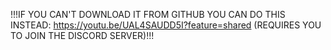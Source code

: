 !!!IF YOU CAN'T DOWNLOAD IT FROM GITHUB YOU CAN DO THIS INSTEAD: https://youtu.be/UAL4SAUDD5I?feature=shared (REQUIRES YOU TO JOIN THE DISCORD SERVER)!!!
